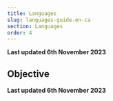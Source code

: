 ```yaml
---
title: Languages
slug: languages-guide.en-ca
section: Languages
order: 4
---
```


**Last updated 6th November 2023**



## Objective  

**Last updated 6th November 2023**

